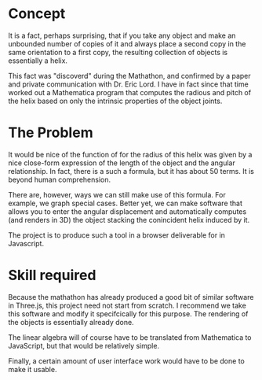 # Concept

It is a fact, perhaps surprising, that if you take any object and make an unbounded number of copies of it and always place
a second copy in the same orientation to a first copy, the resulting collection of objects is essentially a helix.

This fact was "discoverd" during the Mathathon, and confirmed by a paper and private communication with Dr. Eric Lord.
I have in fact since that time worked out a Mathematica program that computes the radious and pitch of the helix based on only
the intrinsic properties of the object joints.

# The Problem

It would be nice of the function of for the radius of this helix was given by a nice close-form expression of the length of
the object and the angular relationship. In fact, there is a such a formula, but it has about 50 terms. It is beyond human
comprehension.

There are, however, ways we can still make use of this formula. For example, we graph special cases. Better yet, we 
can make software that allows you to enter the angular displacement and automatically computes (and renders in 3D) the 
object stacking the conincident helix induced by it.

The project is to produce such a tool in a browser deliverable for in Javascript.

# Skill required

Because the mathathon has already produced a good bit of similar software in Three.js, this project need not start from scratch.
I recommend we take this software and modify it specifcically for this purpose. The rendering of the objects is 
essentially already done.

The linear algebra will of course have to be translated from Mathematica to JavaScript, but that would be relatively simple.

Finally, a certain amount of user interface work would have to be done to make it usable.
